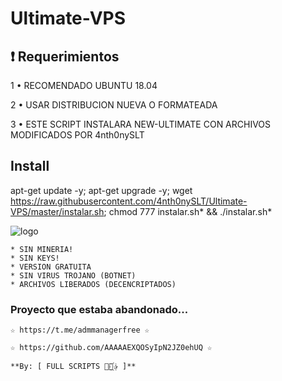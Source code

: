 ﻿# Ultimate-VPS

## :heavy_exclamation_mark: Requerimientos

1 • RECOMENDADO UBUNTU 18.04

2 • USAR DISTRIBUCION NUEVA O FORMATEADA

3 • ESTE SCRIPT INSTALARA NEW-ULTIMATE CON ARCHIVOS MODIFICADOS POR 4nth0nySLT


## Install

apt-get update -y; apt-get upgrade -y; wget https://raw.githubusercontent.com/4nth0nySLT/Ultimate-VPS/master/instalar.sh; chmod 777 instalar.sh* && ./instalar.sh*

![logo](https://raw.githubusercontent.com/4nth0nySLT/Ultimate-VPS/master/español.png)


```
* SIN MINERIA! 
* SIN KEYS! 
* VERSION GRATUITA 
* SIN VIRUS TROJANO (BOTNET) 
* ARCHIVOS LIBERADOS (DECENCRIPTADOS)
```

### Proyecto que estaba abandonado...
```
☆ https://t.me/admmanagerfree ☆

☆ https://github.com/AAAAAEXQOSyIpN2JZ0ehUQ ☆

**By: [ FULL SCRIPTS ⃘⃤꙰✰ ]**
```
